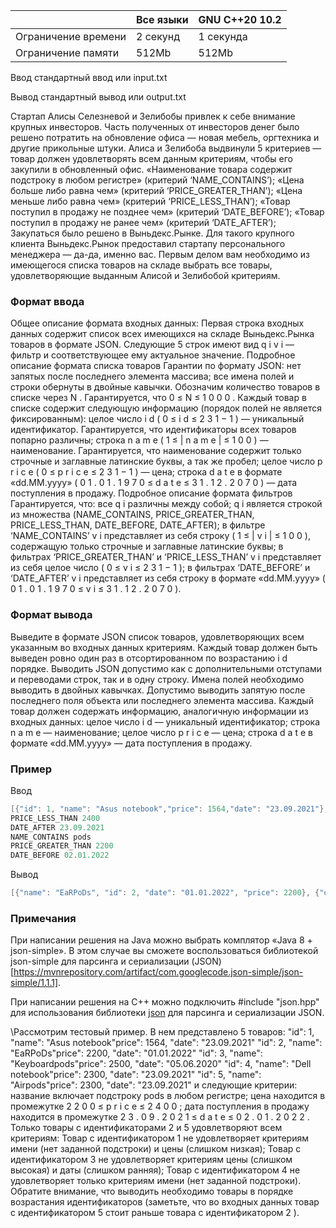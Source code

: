 |           	|        Все языки           	|     GNU C++20 10.2        	|
|---------------------	|----------------------------------	|-----------	|
| Ограничение времени 	| 2 секунд                         	| 1 секунда 	|
| Ограничение памяти  	| 512Mb                            	| 512Mb     	|



Ввод стандартный ввод или input.txt

Вывод стандартный вывод или output.txt   


Стартап Алисы Селезневой и Зелибобы привлек к себе внимание крупных инвесторов. 
Часть полученных от инвесторов денег было решено потратить на обновление офиса — новая мебель, оргтехника и другие прикольные штуки. 
Алиса и Зелибоба выдвинули 5 критериев — товар должен удовлетворять всем данным критериям, чтобы его закупили в обновленный офис. 
«Наименование товара содержит подстроку в любом регистре» (критерий ‘NAME_CONTAINS’); 
«Цена больше либо равна чем» (критерий ‘PRICE_GREATER_THAN’); 
«Цена меньше либо равна чем» (критерий ‘PRICE_LESS_THAN’); 
«Товар поступил в продажу не позднее чем» (критерий ‘DATE_BEFORE’); 
«Товар поступил в продажу не ранее чем» (критерий ‘DATE_AFTER’); Закупаться было решено в Выньдекс.Рынке. 
Для такого крупного клиента Выньдекс.Рынок предоставил стартапу персонального менеджера — да-да, именно вас. 
Первым делом вам необходимо из имеющегося списка товаров на складе выбрать все товары, удовлетворяющие выданным Алисой и Зелибобой критериям. 

### Формат ввода ###

Общее описание формата входных данных: 
Первая строка входных данных содержит список всех имеющихся на складе Выньдекс.Рынка товаров в формате JSON. Следующие 5 строк имеют вид q i v i — фильтр и соответствующее ему актуальное значение. Подробное описание формата списка товаров Гарантии по формату JSON: нет запятых после последнего элемента массива; все имена полей и строки обернуты в двойные кавычки. Обозначим количество товаров в списке через N . Гарантируется, что 0 ≤ N ≤ 1 0 0 0 . Каждый товар в списке содержит следующую информацию (порядок полей не является фиксированным): целое число i d ( 0 ≤ i d ≤ 2 3 1 − 1 ) — уникальный идентификатор. Гарантируется, что идентификаторы всех товаров попарно различны; строка n a m e ( 1 ≤ | n a m e | ≤ 1 0 0 ) — наименование. Гарантируется, что наименование содержит только строчные и заглавные латинские буквы, а так же пробел; целое число p r i c e ( 0 ≤ p r i c e ≤ 2 3 1 − 1 ) — цена; строка d a t e в формате «dd.MM.yyyy» ( 0 1 . 0 1 . 1 9 7 0 ≤ d a t e ≤ 3 1 . 1 2 . 2 0 7 0 ) — дата поступления в продажу. Подробное описание формата фильтров Гарантируется, что: все q i различны между собой; q i является строкой из множества (NAME_CONTAINS, PRICE_GREATER_THAN, PRICE_LESS_THAN, DATE_BEFORE, DATE_AFTER); в фильтре ‘NAME_CONTAINS’ v i представляет из себя строку ( 1 ≤ | v i | ≤ 1 0 0 ), содержащую только строчные и заглавные латинские буквы; в фильтрах ‘PRICE_GREATER_THAN’ и ‘PRICE_LESS_THAN’ v i представляет из себя целое число ( 0 ≤ v i ≤ 2 3 1 − 1 ); в фильтрах ‘DATE_BEFORE’ и ‘DATE_AFTER’ v i представляет из себя строку в формате «dd.MM.yyyy» ( 0 1 . 0 1 . 1 9 7 0 ≤ v i ≤ 3 1 . 1 2 . 2 0 7 0 ). 

### Формат вывода ###

Выведите в формате JSON список товаров, удовлетворяющих всем указанным во входных данных критериям. Каждый товар должен быть выведен ровно один раз в отсортированном по возрастанию i d порядке. Выводить JSON допустимо как c дополнительными отступами и переводами строк, так и в одну строку. Имена полей необходимо выводить в двойных кавычках. Допустимо выводить запятую после последнего поля объекта или последнего элемента массива. Каждый товар должен содержать информацию, аналогичную информации из входных данных: целое число i d — уникальный идентификатор; строка n a m e — наименование; целое число p r i c e — цена; строка d a t e в формате «dd.MM.yyyy» — дата поступления в продажу. 

### Пример ###
Ввод
```objectivec
[{"id": 1, "name": "Asus notebook","price": 1564,"date": "23.09.2021"},{"price": 2500, "id": 3, "date": "05.06.2020", "name": "Keyboardpods" }, {"date": "23.09.2021", "name": "Airpods","id": 5, "price": 2300}, {"name": "EaRPoDs", "id": 2, "date": "01.01.2022", "price": 2200}, { "id": 4, "date": "23.09.2021", "name": "Dell notebook",  "price": 2300}]
PRICE_LESS_THAN 2400
DATE_AFTER 23.09.2021
NAME_CONTAINS pods
PRICE_GREATER_THAN 2200
DATE_BEFORE 02.01.2022

```

Вывод
```objectivec
[{"name": "EaRPoDs", "id": 2, "date": "01.01.2022", "price": 2200}, {"date": "23.09.2021", "name": "Airpods", "id": 5, "price": 2300}]
```
### Примечания ###
При написании решения на Java можно выбрать комплятор «Java 8 + json-simple». 
В этом случае вы сможете воспользоваться библиотекой json-simple для парсинга и сериализации (JSON)[https://mvnrepository.com/artifact/com.googlecode.json-simple/json-simple/1.1.1]. 

При написании решения на C++ можно подключить #include "json.hpp" для использования библиотеки [json](https://github.com/nlohmann/json) для парсинга и сериализации JSON. 

\Рассмотрим тестовый пример. В нем представлено 5 товаров: "id": 1, "name": "Asus notebook"price": 1564, "date": "23.09.2021" "id": 2, "name": "EaRPoDs"price": 2200, "date": "01.01.2022" "id": 3, "name": "Keyboardpods"price": 2500, "date": "05.06.2020" "id": 4, "name": "Dell notebook"price": 2300, "date": "23.09.2021" "id": 5, "name": "Airpods"price": 2300, "date": "23.09.2021" и следующие критерии: название включает подстроку pods в любом регистре; цена находится в промежутке 2 2 0 0 ≤ p r i c e ≤ 2 4 0 0 ; дата поступления в продажу находится в промежутке 2 3 . 0 9 . 2 0 2 1 ≤ d a t e ≤ 0 2 . 0 1 . 2 0 2 2 . Только товары с идентификаторами 2 и 5 удовлетворяют всем критериям: Товар с идентификатором 1 не удовлетворяет критериям имени (нет заданной подстроки) и цены (слишком низкая); Товар с идентификатором 3 не удовлетворяет критериям цены (слишком высокая) и даты (слишком ранняя); Товар с идентификатором 4 не удовлетворяет только критериям имени (нет заданной подстроки). Обратите внимание, что выводить необходимо товары в порядке возрастания идентификаторов (заметьте, что во входных данных товар с идентификатором 5 стоит раньше товара с идентификатором 2 ).
